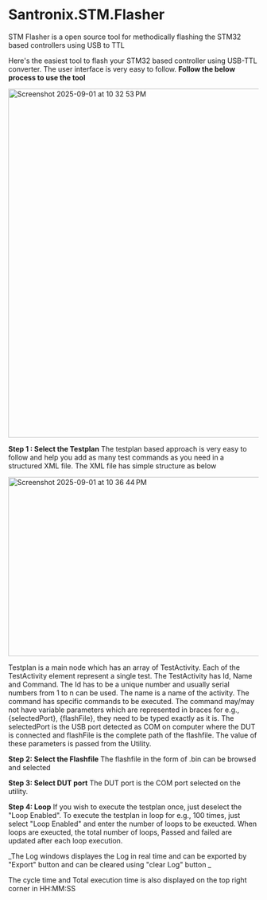 # Santronix.STM.Flasher
STM Flasher is a open source tool for methodically flashing the STM32 based controllers using USB to TTL

Here's the easiest tool to flash your STM32 based controller using USB-TTL converter. The user interface is very easy to follow.
**Follow the below process to use the tool**

<img width="1141" height="701" alt="Screenshot 2025-09-01 at 10 32 53 PM" src="https://github.com/user-attachments/assets/55ee11dd-f6da-4518-bc99-d6fdd3d41df7" />

**Step 1 : Select the Testplan**
The testplan based approach is very easy to follow and help you add as many test commands as you need in a structured XML file. The XML file has simple structure as below

<img width="760" height="360" alt="Screenshot 2025-09-01 at 10 36 44 PM" src="https://github.com/user-attachments/assets/a82ea403-1409-41c8-976e-bb1dbb185ec2" />

Testplan is a main node which has an array of TestActivity. Each of the TestActivity element represent a single test. The TestActivity has Id, Name and Command. The Id has to be a unique number and usually serial numbers from 1 to n can be used. The name is a name of the activity. The command has specific commands to be executed. The command may/may not have variable parameters which are represented in braces for e.g., {selectedPort}, {flashFile}, they need to be typed exactly as it is. The selectedPort is the USB port detected as COM on computer where the DUT is connected and flashFile is the complete path of the flashfile. The value of these parameters is passed from the Utility.

**Step 2: Select the Flashfile**
The flashfile in the form of .bin can be browsed and selected

**Step 3: Select DUT port**
The DUT port is the COM port selected on the utility.

**Step 4: Loop**
If you wish to execute the testplan once, just deselect the "Loop Enabled". To execute the testplan in loop for e.g., 100 times, just select "Loop Enabled" and enter the number of loops to be exeucted. When loops are exeucted, the total number of loops, Passed and failed are updated after each loop execution.

_The Log windows displayes the Log in real time and can be exported by "Export" button and can be cleared using "clear Log" button _

The cycle time and Total execution time is also displayed on the top right corner in HH:MM:SS
